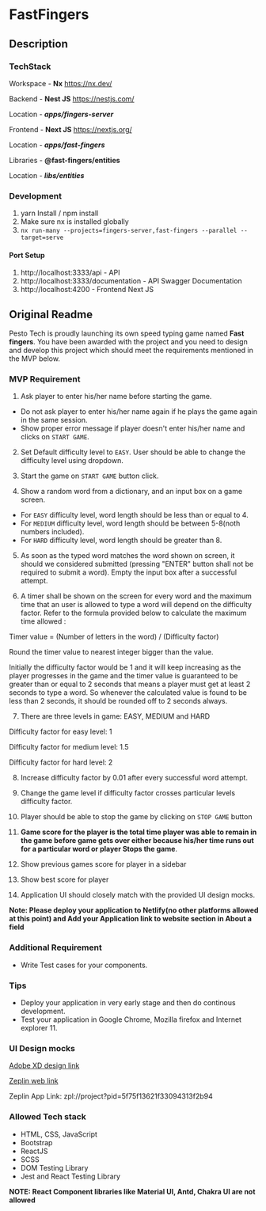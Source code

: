 

# FastFingers

## Description

### TechStack

Workspace - **Nx** https://nx.dev/

Backend - **Nest JS** https://nestjs.com/

Location - **_apps/fingers-server_**

Frontend - **Next JS** https://nextjs.org/

Location - **_apps/fast-fingers_**

Libraries - **@fast-fingers/entities**

Location - _**libs/entities**_

### Development

1. yarn Install / npm install
2. Make sure nx is installed globally
3. `nx run-many --projects=fingers-server,fast-fingers --parallel --target=serve`

#### Port Setup

1. http://localhost:3333/api - API
2. http://localhost:3333/documentation - API Swagger Documentation
3. http://localhost:4200 - Frontend Next JS

## Original Readme

Pesto Tech is proudly launching its own speed typing game named **Fast fingers**. You have been awarded with the project and you need to design and develop this project which should
meet the requirements mentioned in the MVP below.

### MVP Requirement

1. Ask player to enter his/her name before starting the game.

  - Do not ask player to enter his/her name again if he plays the game again in the same session.
  - Show proper error message if player doesn't enter his/her name and clicks on `START GAME`.

2. Set Default difficulty level to `EASY`. User should be able to change the difficulty level using dropdown.
3. Start the game on `START GAME` button click.

4. Show a random word from a dictionary, and an input box on a game screen.

- For `EASY` difficulty level, word length should be less than or equal to 4.
- For `MEDIUM` difficulty level, word length should be between 5-8(noth numbers included).
- For `HARD` difficulty level, word length should be greater than 8.

5. As soon as the typed word matches the word shown on screen, it should we considered submitted (pressing "ENTER" button shall not be required to submit a word). Empty the input box after a successful attempt.

6. A timer shall be shown on the screen for every word and the maximum time that an user is allowed to type a word will depend on the difficulty factor. Refer to the formula provided below to calculate the maximum time allowed :

Timer value = (Number of letters in the word) / (Difficulty factor)

Round the timer value to nearest integer bigger than the value.

Initially the difficulty factor would be 1 and it will keep increasing as the player progresses in the game and the timer value is guaranteed to be greater than or equal to 2 seconds that means a player must get at least 2 seconds to type a word. So whenever the calculated value is found to be less than 2 seconds, it should be rounded off to 2 seconds always.

7. There are three levels in game: EASY, MEDIUM and HARD

Difficulty factor for easy level: 1

Difficulty factor for medium level: 1.5

Difficulty factor for hard level: 2

8. Increase difficulty factor by 0.01 after every successful word attempt.

9. Change the game level if difficulty factor crosses particular levels difficulty factor.

10. Player should be able to stop the game by clicking on `STOP GAME` button
11. **Game score for the player is the total time player was able to remain in the game before game gets over either because his/her time runs out for a particular word or player Stops the game**.
12. Show previous games score for player in a sidebar

13. Show best score for player
14. Application UI should closely match with the provided UI design mocks.

**Note: Please deploy your application to Netlify(no other platforms allowed at this point) and Add your Application link to website section in About a field**

### Additional Requirement

- Write Test cases for your components.

### Tips

- Deploy your application in very early stage and then do continous development.
- Test your application in Google Chrome, Mozilla firefox and Internet explorer 11.

### UI Design mocks

[Adobe XD design link](https://drive.google.com/file/d/1qYhb8cNdXoBnD9rxoDcWF4DmTEpQX35n/view?usp=sharing)

[Zeplin web link](https://zpl.io/a710mxj)

Zeplin App Link: zpl://project?pid=5f75f13621f33094313f2b94

### Allowed Tech stack

- HTML, CSS, JavaScript
- Bootstrap
- ReactJS
- SCSS
- DOM Testing Library
- Jest and React Testing Library

**NOTE: React Component libraries like Material UI, Antd, Chakra UI are not allowed**
